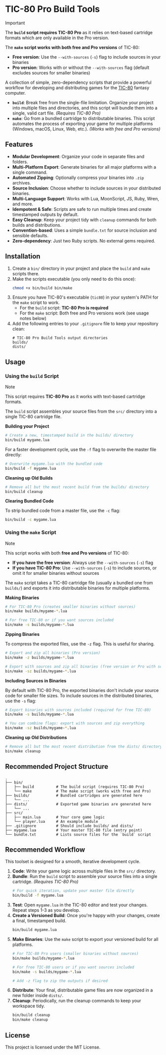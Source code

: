# TIC-80 Pro Build Tools

> [!IMPORTANT]
> The **`build` script requires TIC-80 Pro** as it relies on text-based cartridge formats which are only available in the Pro version.
>
> The **`make` script works with both free and Pro versions** of TIC-80:
> - **Free version**: Use the `--with-sources` (`-s`) flag to include sources in your binaries
> - **Pro version**: Works with or without the `--with-sources` flag (default excludes sources for smaller binaries)

A collection of simple, zero-dependency scripts that provide a powerful workflow for developing and distributing games for the [TIC-80](https://tic80.com/) fantasy computer.

-   **`build`**: Break free from the single-file limitation. Organize your project into multiple files and directories, and this script will bundle them into a single, valid cart file. *(Requires TIC-80 Pro)*
-   **`make`**: Go from a bundled cartridge to distributable binaries. This script automates the process of exporting your game for multiple platforms (Windows, macOS, Linux, Web, etc.). *(Works with free and Pro versions)*

## Features

-   **Modular Development**: Organize your code in separate files and folders.
-   **Multi-Platform Export**: Generate binaries for all major platforms with a single command.
-   **Automated Zipping**: Optionally compress your binaries into `.zip` archives.
-   **Source Inclusion**: Choose whether to include sources in your distributed binaries.
-   **Multi-Language Support**: Works with Lua, MoonScript, JS, Ruby, Wren, and more.
-   **Idempotent & Safe**: Scripts are safe to run multiple times and create timestamped outputs by default.
-   **Easy Cleanup**: Keep your project tidy with `cleanup` commands for both builds and distributions.
-   **Convention-based**: Uses a simple `bundle.txt` for source inclusion and sensible defaults.
-   **Zero-dependency**: Just two Ruby scripts. No external gems required.

## Installation

1.  Create a `bin/` directory in your project and place the `build` and `make` scripts there.
2.  Make the scripts executable (you only need to do this once):
    ```sh
    chmod +x bin/build bin/make
    ```
3.  Ensure you have TIC-80's executable (`tic80`) in your system's PATH for the `make` script to work.
    - For the `build` script: **TIC-80 Pro is required**
    - For the `make` script: Both free and Pro versions work (see usage notes below)
4.  Add the following entries to your `.gitignore` file to keep your repository clean:
    ```gitignore
    # TIC-80 Pro Build Tools output directories
    builds/
    dists/
    ```

## Usage

### Using the `build` Script

> [!NOTE]
> This script requires **TIC-80 Pro** as it works with text-based cartridge formats.

The `build` script assembles your source files from the `src/` directory into a single TIC-80 cartridge file.

**Building your Project**
```sh
# Create a new, timestamped build in the builds/ directory
bin/build mygame.lua
```
For a faster development cycle, use the `-f` flag to overwrite the master file directly:
```sh
# Overwrite mygame.lua with the bundled code
bin/build -f mygame.lua
```

**Cleaning up Old Builds**
```sh
# Remove all but the most recent build from the builds/ directory
bin/build cleanup
```

**Clearing Bundled Code**

To strip bundled code from a master file, use the `-c` flag:
```sh
bin/build -c mygame.lua
```

### Using the `make` Script

> [!NOTE]
> This script works with both **free and Pro versions** of TIC-80:
> - **If you have the free version**: Always use the `--with-sources` (`-s`) flag
> - **If you have TIC-80 Pro**: Use `--with-sources` (`-s`) to include sources, or omit it for smaller binaries without sources

The `make` script takes a TIC-80 cartridge file (usually a bundled one from `builds/`) and exports it into distributable binaries for multiple platforms.

**Making Binaries**
```sh
# For TIC-80 Pro (creates smaller binaries without sources)
bin/make builds/mygame-*.lua

# For free TIC-80 or if you want sources included
bin/make -s builds/mygame-*.lua
```

**Zipping Binaries**

To compress the exported files, use the `-z` flag. This is useful for sharing.
```sh
# Export and zip all binaries (Pro version)
bin/make -z builds/mygame-*.lua

# Export with sources and zip all binaries (free version or Pro with sources)
bin/make -sz builds/mygame-*.lua
```

**Including Sources in Binaries**

By default with TIC-80 Pro, the exported binaries don't include your source code for smaller file sizes. To include sources in the distributed binaries, use the `-s` flag:
```sh
# Export binaries with sources included (required for free TIC-80)
bin/make -s builds/mygame-*.lua

# You can combine flags: export with sources and zip everything
bin/make -sz builds/mygame-*.lua
```

**Cleaning up Old Distributions**
```sh
# Remove all but the most recent distribution from the dists/ directory
bin/make cleanup
```

## Recommended Project Structure

```
.
├── bin/
│   ├── build          # The build script (requires TIC-80 Pro)
│   └── make           # The make script (works with free and Pro)
├── builds/            # Bundled cartridges are generated here
│   └── ...
├── dists/             # Exported game binaries are generated here
│   └── ...
├── src/
│   ├── main.lua       # Your core game logic
│   └── player.lua     # An example module
├── .gitignore         # Should include builds/ and dists/
├── mygame.lua         # Your master TIC-80 file (entry point)
└── bundle.txt         # Lists source files for the `build` script
```

## Recommended Workflow

This toolset is designed for a smooth, iterative development cycle.

1.  **Code**: Write your game logic across multiple files in the `src/` directory.
2.  **Bundle**: Run the `build` script to assemble your source files into a single cartridge. *(Requires TIC-80 Pro)*
    ```sh
    # For quick iteration, update your master file directly
    bin/build -f mygame.lua
    ```
3.  **Test**: Open `mygame.lua` in the TIC-80 editor and test your changes. Repeat steps 1-3 as you develop.
4.  **Create a Versioned Build**: Once you're happy with your changes, create a final, timestamped build.
    ```sh
    bin/build mygame.lua
    ```
5.  **Make Binaries**: Use the `make` script to export your versioned build for all platforms.
    ```sh
    # For TIC-80 Pro users (smaller binaries without sources)
    bin/make builds/mygame-*.lua

    # For free TIC-80 users or if you want sources included
    bin/make -s builds/mygame-*.lua

    # Add -z flag to zip the outputs if desired
    ```
6.  **Distribute**: Your final, distributable game files are now organized in a new folder inside `dists/`.
7.  **Cleanup**: Periodically, run the cleanup commands to keep your workspace tidy.
    ```sh
    bin/build cleanup
    bin/make cleanup
    ```

## License

This project is licensed under the MIT License.
